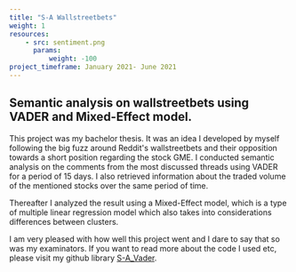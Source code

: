 ```yaml
---
title: "S-A Wallstreetbets"
weight: 1
resources:
    - src: sentiment.png
      params:
          weight: -100
project_timeframe: January 2021- June 2021
---
```


## Semantic analysis on wallstreetbets using VADER and Mixed-Effect model.

This project was my bachelor thesis. It was an idea I developed by myself following the big fuzz around Reddit's wallstreetbets and their opposition towards a short position regarding the stock GME. I conducted semantic analysis on the comments from the most discussed threads using VADER for a period of 15 days. I also retrieved information about the traded volume of the mentioned stocks over the same period of time. 

Thereafter I analyzed the result using a Mixed-Effect model, which is a type of multiple linear regression model which also takes into considerations differences between clusters.

I am very pleased with how well this project went and I dare to say that so was my examinators. If you want to read more about the code I used etc, please visit my github library [S-A_Vader](https://github.com/OLGJ/S-A_Vader).
